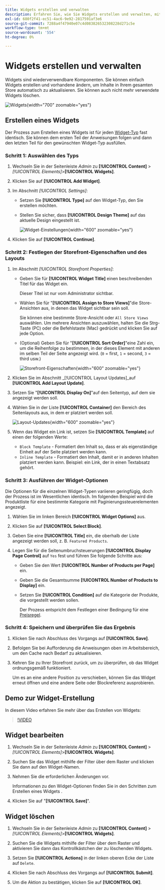 ```yaml
---
title: Widgets erstellen und verwalten
description: Erfahren Sie, wie Sie Widgets erstellen und verwalten, mit denen Inhalte in Ihrem gesamten Store automatisch aktualisiert werden.
exl-id: 680f2f41-ec51-4ac6-9e92-2817591af3e6
source-git-commit: 7288a4f47940e07c4d083826532308228d271c5e
workflow-type: tm+mt
source-wordcount: '554'
ht-degree: 0%

---
```


# Widgets erstellen und verwalten

Widgets sind wiederverwendbare Komponenten. Sie können einfach Widgets erstellen und vorhandene ändern, um Inhalte in Ihrem gesamten Store automatisch zu aktualisieren. Sie können auch nicht mehr verwendete Widgets löschen.

![Widgets](./assets/widgets.png){width="700" zoomable="yes"}

## Erstellen eines Widgets

Der Prozess zum Erstellen eines Widgets ist für jeden [Widget-Typ](widgets.md#widget-types) fast identisch. Sie können dem ersten Teil der Anweisungen folgen und dann den letzten Teil für den gewünschten Widget-Typ ausfüllen.

### Schritt 1: Auswählen des Typs

1. Wechseln Sie in der Seitenleiste _Admin_ zu **[!UICONTROL Content]** > _[!UICONTROL Elements]_>**[!UICONTROL Widgets]**.

1. Klicken Sie auf **[!UICONTROL Add Widget]**.

1. Im Abschnitt _[!UICONTROL Settings]_:

   - Setzen Sie **[!UICONTROL Type]** auf den Widget-Typ, den Sie erstellen möchten.

   - Stellen Sie sicher, dass **[!UICONTROL Design Theme]** auf das aktuelle Design eingestellt ist.

     ![Widget-Einstellungen](./assets/widget-settings.png){width="600" zoomable="yes"}

1. Klicken Sie auf **[!UICONTROL Continue]**.

### Schritt 2: Festlegen der Storefront-Eigenschaften und des Layouts

1. Im Abschnitt _[!UICONTROL Storefront Properties]_:

   - Geben Sie für **[!UICONTROL Widget Title]** einen beschreibenden Titel für das Widget ein.

     Dieser Titel ist nur vom Administrator sichtbar.

   - Wählen Sie für &quot;**[!UICONTROL Assign to Store Views]**&quot;die Store-Ansichten aus, in denen das Widget sichtbar sein soll.

     Sie können eine bestimmte Store-Ansicht oder `All Store Views` auswählen. Um mehrere Ansichten auszuwählen, halten Sie die Strg-Taste (PC) oder die Befehlstaste (Mac) gedrückt und klicken Sie auf jede Option.

   - (Optional) Geben Sie für &quot;**[!UICONTROL Sort Order]**&quot;eine Zahl ein, um die Reihenfolge zu bestimmen, in der dieses Element mit anderen im selben Teil der Seite angezeigt wird. (`0` = first, `1` = second, `3` = third usw.)

     ![Storefront-Eigenschaften](./assets/widget-storefront-properties.png){width="600" zoomable="yes"}

1. Klicken Sie im Abschnitt _[!UICONTROL Layout Updates]_auf **[!UICONTROL Add Layout Update]**.

1. Setzen Sie &quot;**[!UICONTROL Display On]**&quot;auf den Seitentyp, auf dem sie angezeigt werden soll.

1. Wählen Sie in der Liste **[!UICONTROL Container]** den Bereich des Seitenlayouts aus, in dem er platziert werden soll.

   ![Layout-Updates](./assets/widget-layout-update-home-page.png){width="600" zoomable="yes"}

1. Wenn das Widget ein Link ist, setzen Sie **[!UICONTROL Template]** auf einen der folgenden Werte:

   - `Block Template` - Formatiert den Inhalt so, dass er als eigenständige Einheit auf der Seite platziert werden kann.
   - `Inline Template` - Formatiert den Inhalt, damit er in anderen Inhalten platziert werden kann. Beispiel: ein Link, der in einen Textabsatz gehört.

### Schritt 3: Ausführen der Widget-Optionen

Die Optionen für die einzelnen Widget-Typen variieren geringfügig, doch der Prozess ist im Wesentlichen identisch. Im folgenden Beispiel wird die Produktliste für eine bestimmte Kategorie mit Paginierungssteuerelementen angezeigt.

1. Wählen Sie im linken Bereich **[!UICONTROL Widget Options]** aus.

1. Klicken Sie auf **[!UICONTROL Select Block]**.

1. Geben Sie eine **[!UICONTROL Title]** ein, die oberhalb der Liste angezeigt werden soll, z. B. `Featured Products`.

1. Legen Sie für die Seitenumbruchsteuerungen **[!UICONTROL Display Page Control]** auf `Yes` fest und führen Sie folgende Schritte aus:

   - Geben Sie den Wert **[!UICONTROL Number of Products per Page]** ein.

   - Geben Sie die Gesamtsumme **[!UICONTROL Number of Products to Display]** ein.

   - Setzen Sie **[!UICONTROL Condition]** auf die Kategorie der Produkte, die vorgestellt werden sollen.

     Der Prozess entspricht dem Festlegen einer Bedingung für eine [Preisregel](../merchandising-promotions/price-rules-catalog.md).

### Schritt 4: Speichern und überprüfen Sie das Ergebnis

1. Klicken Sie nach Abschluss des Vorgangs auf **[!UICONTROL Save]**.

1. Befolgen Sie bei Aufforderung die Anweisungen oben im Arbeitsbereich, um den Cache nach Bedarf zu aktualisieren.

1. Kehren Sie zu Ihrer Storefront zurück, um zu überprüfen, ob das Widget ordnungsgemäß funktioniert.

   Um es an eine andere Position zu verschieben, können Sie das Widget erneut öffnen und eine andere Seite oder Blockreferenz ausprobieren.

## Demo zur Widget-Erstellung

In diesem Video erfahren Sie mehr über das Erstellen von Widgets:

>[!VIDEO](https://video.tv.adobe.com/v/343786?quality=12&learn=on)

## Widget bearbeiten

1. Wechseln Sie in der Seitenleiste _Admin_ zu **[!UICONTROL Content]** > _[!UICONTROL Elements]_>**[!UICONTROL Widgets]**.

1. Suchen Sie das Widget mithilfe der Filter über dem Raster und klicken Sie dann auf den Widget-Namen.

1. Nehmen Sie die erforderlichen Änderungen vor.

   Informationen zu den Widget-Optionen finden Sie in den Schritten zum Erstellen eines Widgets .

1. Klicken Sie auf &quot;**[!UICONTROL Save]**&quot;.

## Widget löschen

1. Wechseln Sie in der Seitenleiste _Admin_ zu **[!UICONTROL Content]** > _[!UICONTROL Elements]_>**[!UICONTROL Widgets]**.

1. Suchen Sie die Widgets mithilfe der Filter über dem Raster und aktivieren Sie dann das Kontrollkästchen der zu löschenden Widgets.

1. Setzen Sie **[!UICONTROL Actions]** in der linken oberen Ecke der Liste auf `Delete`.

1. Klicken Sie nach Abschluss des Vorgangs auf **[!UICONTROL Submit]**.

1. Um die Aktion zu bestätigen, klicken Sie auf **[!UICONTROL OK]**.
